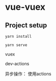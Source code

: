 # vue-vuex

## Project setup
```
yarn install
```

```
yarn serve
```

vuex

dev-actions

异步操作： 使用actions